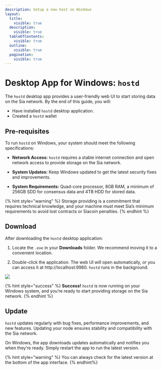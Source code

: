 ```yaml
---
description: Setup a new host on Windows
layout:
  title:
    visible: true
  description:
    visible: true
  tableOfContents:
    visible: true
  outline:
    visible: true
  pagination:
    visible: true
---
```


# Desktop App for Windows: `hostd`

The `hostd` desktop app provides a user-friendly web UI to start storing data on the Sia network. By the end of this guide, you will:

* Have installed `hostd` desktop application.
* Created a `hostd` wallet

## Pre-requisites

To run `hostd` on Windows, your system should meet the following specifications:

* **Network Access:** `hostd` requires a stable internet connection and open network access to provide storage on the Sia network.

* **System Updates:** Keep Windows updated to get the latest security fixes and improvements.

* **System Requirements:** Quad-core processor, 8GB RAM, a minimum of 256GB SDD for consensus data and 4TB HDD for stored data.

{% hint style="warning" %}
Storage providing is a commitment that requires technical knowledge, and your machine must meet Sia’s minimum requirements to avoid lost contracts or Siacoin penalties.
{% endhint %}

## Download

After downloading the `hostd` desktop application:

1. Locate the `.exe` in your **Downloads** folder. We recommend moving it to a convenient location.

2. Double-click the application. The web UI will open automatically, or you can access it at http://localhost:9980. `hostd` runs in the background.

![](../../.gitbook/assets/host_5.png)

{% hint style="success" %}
**Success!** `hostd` is now running on your Windows system, and you’re ready to start providing storage on the Sia network.
{% endhint %}

## Update

`hostd` updates regularly with bug fixes, performance improvements, and new features. Updating your node ensures stability and compatibility with the Sia network. 

On Windows, the app downloads updates automatically and notifies you when they’re ready. Simply restart the app to run the latest version. 

{% hint style="warning" %}
You can always check for the latest version at the bottom of the app interface.
{% endhint%}
